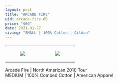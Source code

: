 ```yaml
---
layout: post
title: "ARCADE FIRE"
uid: arcade-fire-60
price: "$60"
date: 2021-01-27
sizing: "SMALL | 100% Cotton | Gildan"
---
```




<table style="width:100%;"><tr><td style="vertical-align:top;">
      <figure class="tmblr-full" data-orig-height="2048" data-orig-width="1365" data-orig-src="https://concertshirts.netlify.app/shirts/0222/0222-01.jpg"><img src="https://64.media.tumblr.com/031c65eec7d4a2bc55fb3af916289643/6de8901922caf260-e8/s540x810/535364e395c7748226c9faba7ecabe8fa8f8bc69.jpg" data-orig-height="2048" data-orig-width="1365" data-orig-src="https://concertshirts.netlify.app/shirts/0222/0222-01.jpg"/></figure></td>
    <td style="vertical-align:top;">
      <figure class="tmblr-full" data-orig-height="2048" data-orig-width="1365" data-orig-src="https://concertshirts.netlify.app/shirts/0222/0222-02.jpg"><img src="https://64.media.tumblr.com/da47adc2247fb06f813189034612a710/6de8901922caf260-ce/s540x810/3c10eea6d23c3a0f754801d6293931e19f2aa862.jpg" data-orig-height="2048" data-orig-width="1365" data-orig-src="https://concertshirts.netlify.app/shirts/0222/0222-02.jpg"/></figure></td>
  </tr></table><p>
  Arcade Fire | North American 2010 Tour<br/>MEDIUM | 100% Combed Cotton | American Apparel
</p>
